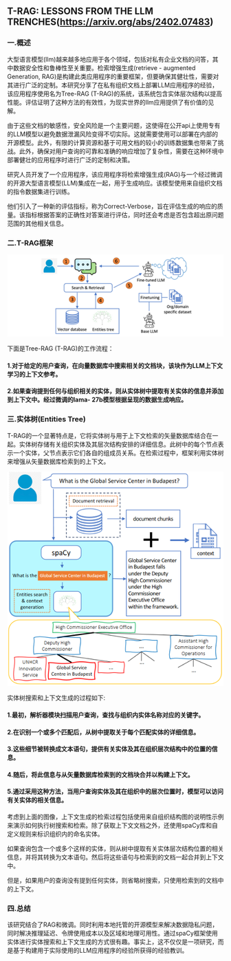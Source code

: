 ## T-RAG: LESSONS FROM THE LLM TRENCHES(https://arxiv.org/abs/2402.07483)
### 一.概述
大型语言模型(llm)越来越多地应用于各个领域，包括对私有企业文档的问答，其中数据安全性和鲁棒性至关重要。检索增强生成(retrieve - augmented Generation, RAG)是构建此类应用程序的重要框架，但要确保其健壮性，需要对其进行广泛的定制。本研究分享了在私有组织文档上部署LLM应用程序的经验，该应用程序使用名为Tree-RAG (T-RAG)的系统，该系统包含实体层次结构以提高性能。评估证明了这种方法的有效性，为现实世界的llm应用提供了有价值的见解。

由于这些文档的敏感性，安全风险是一个主要问题，这使得在公开api上使用专有的LLM模型以避免数据泄漏风险变得不切实际。这就需要使用可以部署在内部的开源模型。此外，有限的计算资源和基于可用文档的较小的训练数据集也带来了挑战。此外，确保对用户查询的可靠和准确的响应增加了复杂性，需要在这种环境中部署健壮的应用程序时进行广泛的定制和决策。

研究人员开发了一个应用程序，该应用程序将检索增强生成(RAG)与一个经过微调的开源大型语言模型(LLM)集成在一起，用于生成响应。该模型使用来自组织文档的指令数据集进行训练。

他们引入了一种新的评估指标，称为Correct-Verbose，旨在评估生成的响应的质量。该指标根据答案的正确性对答案进行评估，同时还会考虑是否包含超出原问题范围的其他相关信息。
### 二.T-RAG框架
![](./1.png)

下面是Tree-RAG (T-RAG)的工作流程：
#### 1.对于给定的用户查询，在向量数据库中搜索相关的文档块，该块作为LLM上下文学习的上下文参考。
#### 2.如果查询提到任何与组织相关的实体，则从实体树中提取有关实体的信息并添加到上下文中。经过微调的lama- 27b模型根据呈现的数据生成响应。
### 三.实体树(Entities Tree)
T-RAG的一个显著特点是，它将实体树与用于上下文检索的矢量数据库结合在一起。实体树存储有关组织实体及其层次结构安排的详细信息。此树中的每个节点表示一个实体，父节点表示它们各自的组成员关系。在检索过程中，框架利用实体树来增强从矢量数据库检索到的上下文。

![](./2.png)

实体树搜索和上下文生成的过程如下:
#### 1.最初，解析器模块扫描用户查询，查找与组织内实体名称对应的关键字。
#### 2.在识别一个或多个匹配后，从树中提取关于每个匹配实体的详细信息。
#### 3.这些细节被转换成文本语句，提供有关实体及其在组织层次结构中的位置的信息。
#### 4.随后，将此信息与从矢量数据库检索到的文档块合并以构建上下文。
#### 5.通过采用这种方法，当用户查询实体及其在组织中的层次位置时，模型可以访问有关实体的相关信息。

考虑到上面的图像，上下文生成的检索过程包括使用来自组织结构图的说明性示例来演示如何执行树搜索和检索。除了获取上下文文档之外，还使用spaCy库和自定义规则来标识组织内的命名实体。

如果查询包含一个或多个这样的实体，则从树中提取有关实体层次结构位置的相关信息，并将其转换为文本语句。然后将这些语句与检索到的文档一起合并到上下文中。

但是，如果用户的查询没有提到任何实体，则省略树搜索，只使用检索到的文档中的上下文。
### 四.总结
该研究结合了RAG和微调。同时利用本地托管的开源模型来解决数据隐私问题，同时解决推理延迟、令牌使用成本以及区域和地理可用性。通过spaCy框架使用实体进行实体搜索和上下文生成的方式很有趣。事实上，这不仅仅是一项研究，而是基于构建用于实际使用的LLM应用程序的经验所获得的经验教训。

